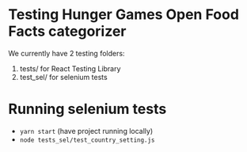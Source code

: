 # Testing Hunger Games Open Food Facts categorizer

We currently have 2 testing folders:
 
  1. tests/ for React Testing Library
  2. test_sel/ for selenium tests

# Running selenium tests

 - ```yarn start``` (have project running locally)
 - ```node tests_sel/test_country_setting.js``` 

